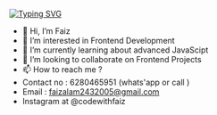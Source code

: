 [![Typing SVG](https://readme-typing-svg.demolab.com?font=Fira+Code&pause=1000&center=true&vCenter=true&width=435&lines=Frontend+Web+Developer..;Javascript+Developer..;UI%2FUX+Designer)](https://git.io/typing-svg)
- 👋 Hi, I’m Faiz 
- 👀 I’m interested in Frontend Development
- 🌱 I’m currently learning about advanced JavaScipt
- 💞️ I’m looking to collaborate on Frontend Projects
- 📫 How to reach me ?
- Contact no : 6280465951 (whats'app or call )
- Email : faizalam2432005@gmail.com
- Instagram at @codewithfaiz
<!---
Faizshaikh6280/Faizshaikh6280 is a ✨ special ✨ repository because its `README.md` (this file) appears on your GitHub profile.
You can click the Preview link to take a look at your changes.
--->
